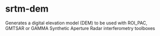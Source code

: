 srtm-dem
========

Generates a digital elevation model (DEM) to be used with ROI_PAC, GMTSAR or GAMMA Synthetic Aperture Radar interferometry toolboxes
